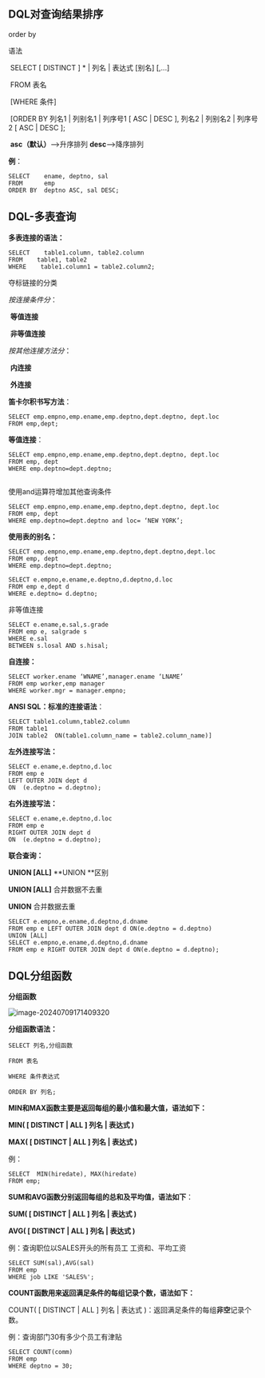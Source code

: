 ## DQL对查询结果排序

order by 

   语法

​     SELECT  [ DISTINCT ]  * | 列名 | 表达式 [别名] [,...] 

​	FROM    表名

​	[WHERE  条件]

​	[ORDER BY 列名1  |  列别名1  | 列序号1 [ ASC | DESC ],   列名2  |  列别名2  |  列序号2 [ ASC | DESC ];

​    **asc（默认）**-->升序排列   **desc**-->降序排列 

**例**：

```mysql
SELECT    ename, deptno, sal 
FROM      emp 
ORDER BY  deptno ASC, sal DESC;
```



## DQL-多表查询

**多表连接的语法：**

```mysql
SELECT    table1.column, table2.column
FROM    table1, table2
WHERE    table1.column1 = table2.column2;
```



夺标链接的分类

*按连接条件分*：

​		**等值连接**

​		**非等值连接**

*按其他连接方法分*：

​		**内连接**

​		**外连接**

**笛卡尔积书写方法**：

```mysql
SELECT emp.empno,emp.ename,emp.deptno,dept.deptno, dept.loc 
FROM emp,dept;
```

**等值连接**：

```mysql
SELECT emp.empno,emp.ename,emp.deptno,dept.deptno, dept.loc
FROM emp, dept
WHERE emp.deptno=dept.deptno;


```

使用and运算符增加其他查询条件

```mysql
SELECT emp.empno,emp.ename,emp.deptno,dept.deptno, dept.loc
FROM emp, dept
WHERE emp.deptno=dept.deptno and loc= ‘NEW YORK’;
```

**使用表的别名：**

```mysql
SELECT emp.empno,emp.ename,emp.deptno,dept.deptno,dept.loc
FROM emp, dept
WHERE emp.deptno=dept.deptno;
```

```mysql
SELECT e.empno,e.ename,e.deptno,d.deptno,d.loc
FROM emp e,dept d
WHERE e.deptno= d.deptno;
```

非等值连接

```mysql
SELECT e.ename,e.sal,s.grade
FROM emp e, salgrade s
WHERE e.sal
BETWEEN s.losal AND s.hisal;
```

**自连接：**

```mysql
SELECT worker.ename ‘WNAME’,manager.ename ‘LNAME’
FROM emp worker,emp manager
WHERE worker.mgr = manager.empno;
```

**ANSI SQL：标准的连接语法**：

```mysql
SELECT table1.column,table2.column
FROM table1
JOIN table2  ON(table1.column_name = table2.column_name)]
```

**左外连接写法：**

```mysql
SELECT e.ename,e.deptno,d.loc 
FROM emp e 
LEFT OUTER JOIN dept d 
ON  (e.deptno = d.deptno);
```

**右外连接写法：**

```mysql
SELECT e.ename,e.deptno,d.loc 
FROM emp e 
RIGHT OUTER JOIN dept d 
ON  (e.deptno = d.deptno);
```

**联合查询：**

**UNION [ALL]**						**UNION **区别

**UNION [ALL]**	合并数据不去重

**UNION**			合并数据去重

```mysql
SELECT e.empno,e.ename,d.deptno,d.dname 
FROM emp e LEFT OUTER JOIN dept d ON(e.deptno = d.deptno)
UNION [ALL]
SELECT e.empno,e.ename,d.deptno,d.dname 
FROM emp e RIGHT OUTER JOIN dept d ON(e.deptno = d.deptno);
```

## DQL分组函数

**分组函数**

![image-20240709171409320](C:\Users\Administrator\AppData\Roaming\Typora\typora-user-images\image-20240709171409320.png)

**分组函数语法：**

```mysql
SELECT 列名,分组函数

FROM 表名

WHERE 条件表达式

ORDER BY 列名;
```

**MIN和MAX函数主要是返回每组的最小值和最大值，语法如下：**

**MIN( [ DISTINCT | ALL ] 列名 | 表达式 )**

**MAX( [ DISTINCT | ALL ] 列名 | 表达式 )**

例：

```mysql
SELECT  MIN(hiredate), MAX(hiredate) 
FROM emp;
```

**SUM和AVG函数分别返回每组的总和及平均值，语法如下**：

**SUM( [ DISTINCT | ALL ] 列名 | 表达式 )**

**AVG( [ DISTINCT | ALL ] 列名 | 表达式 )**

例：查询职位以SALES开头的所有员工 工资和、平均工资

```mysql
SELECT SUM(sal),AVG(sal) 
FROM emp 
WHERE job LIKE 'SALES%';
```

**COUNT函数用来返回满足条件的每组记录个数，语法如下：**

COUNT( [ DISTINCT | ALL ] 列名 | 表达式 )：返回满足条件的每组**非空**记录个数。

例：查询部门30有多少个员工有津贴

```mysql
SELECT COUNT(comm) 
FROM emp 
WHERE deptno = 30;
```

